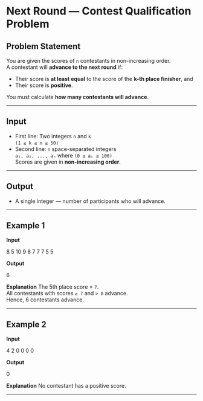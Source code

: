 # Next Round — Contest Qualification Problem

## Problem Statement
You are given the scores of `n` contestants in non-increasing order.  
A contestant will **advance to the next round** if:
- Their score is **at least equal** to the score of the **k-th place finisher**, and  
- Their score is **positive**.

You must calculate **how many contestants will advance**.

---

## Input
- First line: Two integers `n` and `k`  
  `(1 ≤ k ≤ n ≤ 50)`
- Second line: `n` space-separated integers  
  `a₁, a₂, ..., aₙ` where `(0 ≤ aᵢ ≤ 100)`  
  Scores are given in **non-increasing order**.

---

## Output
- A single integer — number of participants who will advance.

---

## Example 1
**Input**

8 5
10 9 8 7 7 7 5 5

**Output**

6

**Explanation**
The 5th place score = `7`.  
All contestants with scores `≥ 7` and `> 0` advance.  
Hence, 6 contestants advance.

---

## Example 2
**Input**

4 2
0 0 0 0

**Output**

0

**Explanation**
No contestant has a positive score.

---

